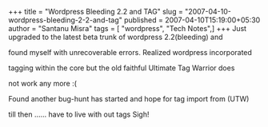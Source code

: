 +++
title = "Wordpress Bleeding 2.2 and TAG"
slug = "2007-04-10-wordpress-bleeding-2-2-and-tag"
published = 2007-04-10T15:19:00+05:30
author = "Santanu Misra"
tags = [ "wordpress", "Tech Notes",]
+++
Just upgraded to the latest beta trunk of wordpress 2.2(bleeding) and

found myself with unrecoverable errors. Realized wordpress incorporated

tagging within the core but the old faithful Ultimate Tag Warrior does

not work any more :(  

Found another bug-hunt has started and hope for tag import from (UTW)

till then …… have to live with out tags Sigh!
